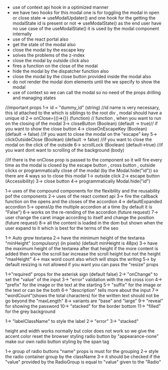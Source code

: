 <!-- React Context Portal Modal -->

-   use of context api hook in a optimized manner
-   we have two hooks for this modal one is for toggling the modal in open or close state => useModalUpdater()
    and one hook for the getting the modalState id is present or not => useModalState()
    as the end user have no use case of the useModalState() it is used by the modal component internally
-   use of the react portal also
-   get the state of the modal also
-   close the modal by the escape key
-   solves the problems of the z-index
-   close the modal by outside click also
-   fires a function on the close of the modal
-   hide the modal by the dispatcher function also
-   close the modal by the close button provided inside the modal also
-   do not render the modal dom elements until the we specify to show the modal
-   use of context so we can call the modal so no need of the props drilling and managing states

//important props
1-> id = "dummy_id" (string) //id name is very necessary, this id attached to the which is siblings to the root div , modal should have a unique id
2-> onClose={()=>{}} (function) // function , when you want to run on the closing of the modal
3-> closeButton (Boolean) (default -> true)// if you want to show the close button
4-> closeOnEscapeKey (Boolean) (default -> false) //if you want to close the modal on the "escape" key
5-> clickOutsideClose (Boolean) (default -> false) //if you want to close the modal on the click of the outside
6-> scrollLock (Boolean) (default->true) //if you want dont want to scrolling of the background (body)

//if there is the onClose prop is passed to the <Modal onClose={}> component so it will fire every time as the modal is closed by the
escape button , cross button , outside clicks or programmatically close of the modal (by the Modal.hide("id"))
so there are 4 ways so to close this modal
1-> outside click
2-> escape button (Accessibility)
3-> close button
4-> programmatically Modal.hide("id")

<!-- React Accordion Component -->

1-> uses of the compound components for the flexibility and the reusability pof the components
2-> uses of the react context api
3-> fire the callback function on the opens and the closes of the accordion
4-> defaultExpanded accordion
5-> opensUp the multiple accordion at a time (by default it is "False")
6-> works on the re-rending of the accordion (future request)
7-> user change the caret image according to itself and change the position (future request)
8-> all the content is loaded in the dom but shown when the user expand to it which is best for the terms of the seo

<!-- React TextArea -->

1-> Auto grow textarea
2-> have the minimum height of the textarea "minHeight" (compulsory) (in pixels) (default minHeight is 48px)
3-> have the maximum height of the textarea after that height if the more content is added then show the scroll bar increase the scroll height but not the height "maxHeight"
4-> max word count also which will stops the writing
5-> by default resizing is not allowed if you want you can pass the "resize" props

<!-- react Custom Input Floating label-->

1->"required" props for the asterisk sign (default false)
2-> "onChange" to set the "value" of the input
3-> "error" validation with the red cross icon
4-> "prefix" for the image or the text at the starting
5-> "suffix" for the image or the text or can be the both
6-> "description" tells more about the input
7-> "wordCount"(shows the total characters) for the written text should not be go beyond the "maxLength"
8-> variants are "base" and "large"
9-> "reveal" for showing the password
10-> "stacked" for the border bottom
11-> "filled" for the grey background

<!-- react Normal input  -->

1-> "labelClassName" to style the label
2-> "error"
3-> "stacked"

<!-- React Radio button -->

height and width works normally but color does not work so we give the accent color
reset the browser styling radio button by "appearance-none"
make our own radio button styling by the span tag

1-> group of radio buttons "name" props is must for the grouping
2-> style the radio container group by the className
3-> it should be checked if the "value" provided by the RadioGroup is equal to "value" given to the "Radio"

<!-- React Checkbox -->
